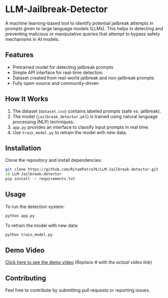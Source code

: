 # LLM-Jailbreak-Detector  

A machine learning-based tool to identify potential jailbreak attempts in prompts given to large language models (LLMs). This helps in detecting and preventing malicious or manipulative queries that attempt to bypass safety mechanisms in AI models.  

## Features  

- Pretrained model for detecting jailbreak prompts  
- Simple API interface for real-time detection  
- Dataset created from real-world jailbreak and non-jailbreak prompts  
- Fully open-source and community-driven  

## How It Works  

1. The dataset (`dataset.csv`) contains labeled prompts (safe vs. jailbreak).  
2. The model (`jailbreak_detector.pkl`) is trained using natural language processing (NLP) techniques.  
3. `app.py` provides an interface to classify input prompts in real time.  
4. Use `train_model.py` to retrain the model with new data.  

## Installation  

Clone the repository and install dependencies:  

```bash
git clone https://github.com/RitamPatra76/LLM-Jailbreak-detector.git
cd LLM-Jailbreak-detector
pip install -r requirements.txt
```

## Usage  

To run the detection system:  

```bash
python app.py
```

To retrain the model with new data:  

```bash
python train_model.py
```

## Demo Video  

[Click here to see the demo video](#) *(Replace # with the actual video link)*  

## Contributing  

Feel free to contribute by submitting pull requests or reporting issues.
